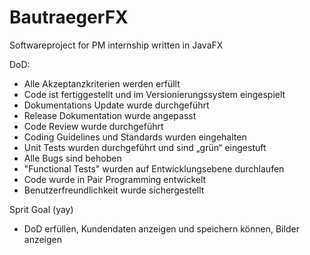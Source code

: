 # BautraegerFX
Softwareproject for PM internship written in JavaFX

DoD:
* Alle Akzeptanzkriterien werden erfüllt
* Code ist fertiggestellt und im Versionierungssystem eingespielt
* Dokumentations Update wurde durchgeführt
* Release Dokumentation wurde angepasst
* Code Review wurde durchgeführt
* Coding Guidelines und Standards wurden eingehalten
* Unit Tests wurden durchgeführt und sind „grün“ eingestuft
* Alle Bugs sind behoben
* "Functional Tests" wurden auf Entwicklungsebene durchlaufen
* Code wurde in Pair Programming entwickelt
* Benutzerfreundlichkeit wurde sichergestellt

Sprit Goal (yay)
* DoD erfüllen, Kundendaten anzeigen und speichern können, Bilder anzeigen
